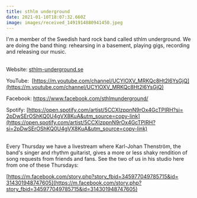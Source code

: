 ```yaml
---
title: sthlm underground
date: 2021-01-10T18:07:32.660Z
image: images/received_1491914880941450.jpeg
---
```

I'm a member of the Swedish hard rock band called sthlm underground. We are doing the band thing: rehearsing in a basement, playing gigs, recording and releasing our music. 

\
Website: [sthlm-underground.se](http://sthlm-underground.se)

YouTube:  [https://m.youtube.com/channel/​UCYlOXV_MRKQc8Ht2l6YsGjQ](https://m.youtube.com/channel/UCYlOXV_MRKQc8Ht2l6YsGjQ)

Facebook: [https://www.​facebook.com/sthlmunderground/](https://www.facebook.com/sthlmunderground/)

Spotify: [https://open.spotify.​com/artist/​5CCXIzppnN9rOx4GcTPIRH?si=​2pDwSErOShKQ0U4gVX8KuA&utm_​source=copy-link](https://open.spotify.com/artist/5CCXIzppnN9rOx4GcTPIRH?si=2pDwSErOShKQ0U4gVX8KuA&utm_source=copy-link)

\
Every Thursday we have a livestream where Karl-Johan Thenström, the band's singer and rhythm guitarist, gives a more or less shaky rendition of song requests from friends and fans. See the two of us in his studio here from one of these Thursdays:

[https://m.facebook.com/story.​php?story_fbid=​345977049785715&id=​314301948747605](https://m.facebook.com/story.php?story_fbid=345977049785715&id=314301948747605)
